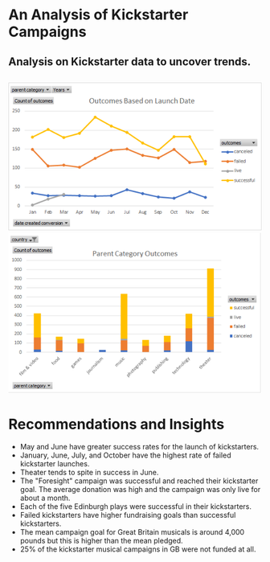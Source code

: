 # An Analysis of Kickstarter Campaigns
Analysis on Kickstarter data to uncover trends.
---
![Outcomes Based on Launch Date](/Outcomes_Based_on_Launch_Date.png)
![Parent Category Outcomes Chart Image](/Parent_Category_Outcomes_Chart_Image.png)
---
# Recommendations and Insights
* May and June have greater success rates for the launch of kickstarters.
* January, June, July, and October have the highest rate of failed kickstarter launches. 
* Theater tends to spite in success in June.
* The "Foresight" campaign was successful and reached their kickstarter goal. The average donation was high and the campaign was only live for about a month. 
* Each of the five Edinburgh plays were successful in their kickstarters. 
* Failed kickstarters have higher fundraising goals than successful kickstarters. 
* The mean campaign goal for Great Britain musicals is around 4,000 pounds but this is higher than the mean pledged. 
* 25% of the kickstarter musical campaigns in GB were not funded at all. 
